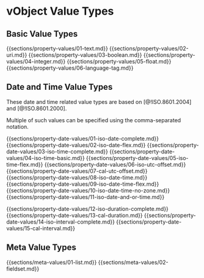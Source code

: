 # vObject Value Types



## Basic Value Types

{{sections/property-values/01-text.md}}
{{sections/property-values/02-uri.md}}
{{sections/property-values/03-boolean.md}}
{{sections/property-values/04-integer.md}}
{{sections/property-values/05-float.md}}
{{sections/property-values/06-language-tag.md}}


## Date and Time Value Types

These date and time related value types are based on [@!ISO.8601.2004] and [@!ISO.8601.2000].

Multiple of such values can be specified using the comma-separated notation.

{{sections/property-date-values/01-iso-date-complete.md}}
{{sections/property-date-values/02-iso-date-flex.md}}
{{sections/property-date-values/03-iso-time-complete.md}}
{{sections/property-date-values/04-iso-time-basic.md}}
{{sections/property-date-values/05-iso-time-flex.md}}
{{sections/property-date-values/06-iso-utc-offset.md}}
{{sections/property-date-values/07-cal-utc-offset.md}}
{{sections/property-date-values/08-iso-date-time.md}}
{{sections/property-date-values/09-iso-date-time-flex.md}}
{{sections/property-date-values/10-iso-date-time-no-zone.md}}
{{sections/property-date-values/11-iso-date-and-or-time.md}}

{{sections/property-date-values/12-iso-duration-complete.md}}
{{sections/property-date-values/13-cal-duration.md}}
{{sections/property-date-values/14-iso-interval-complete.md}}
{{sections/property-date-values/15-cal-interval.md}}


## Meta Value Types

{{sections/meta-values/01-list.md}}
{{sections/meta-values/02-fieldset.md}}
